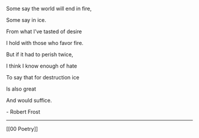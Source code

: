 Some say the world will end in fire,  

Some say in ice.  

From what I’ve tasted of desire  

I hold with those who favor fire.  

But if it had to perish twice,  

I think I know enough of hate  

To say that for destruction ice  

Is also great  

And would suffice.

\- Robert Frost

---
[[00 Poetry]]